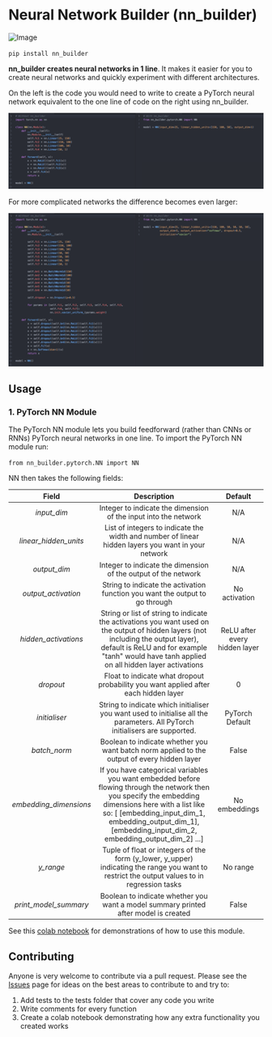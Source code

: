 # Neural Network Builder (nn_builder)

![Image](https://travis-ci.org/p-christ/nn_builder.svg?branch=master)

`pip install nn_builder`

**nn_builder creates neural networks in 1 line**. It makes it easier for you to create neural networks and quickly experiment
with different architectures. 

On the left is the code you would need to write to create a PyTorch neural network equivalent to the one line of code on the right using nn_builder. 

![Screenshot](miscellaneous/material_for_readme/simple_use_case.png)

For more complicated networks the difference becomes even larger:

![Screenshot](miscellaneous/material_for_readme/more_complicated_use_case.png)


## Usage

### 1. PyTorch NN Module

The PyTorch NN module lets you build feedforward (rather than CNNs or RNNs) PyTorch neural networks in one line. To import the PyTorch NN module run: 

`from nn_builder.pytorch.NN import NN`

NN then takes the following fields:

| Field | Description | Default |
| :---: | :----------: | :---: |
| *input_dim*| Integer to indicate the dimension of the input into the network | N/A |
| *linear_hidden_units* | List of integers to indicate the width and number of linear hidden layers you want in your network | N/A |
| *output_dim* | Integer to indicate the dimension of the output of the network | N/A |
| *output_activation* | String to indicate the activation function you want the output to go through | No activation |
| *hidden_activations* | String or list of string to indicate the activations you want used on the output of hidden layers (not including the output layer), default is ReLU and for example "tanh" would have tanh applied on all hidden layer activations | ReLU after every hidden layer |
| *dropout* | Float to indicate what dropout probability you want applied after each hidden layer | 0 |
| *initialiser* | String to indicate which initialiser you want used to initialise all the parameters. All PyTorch initialisers are supported. | PyTorch Default |
| *batch_norm* | Boolean to indicate whether you want batch norm applied to the output of every hidden layer | False |
| *embedding_dimensions* | If you have categorical variables you want embedded before flowing through the network then you specify the embedding dimensions here with a list like so: [ [embedding_input_dim_1, embedding_output_dim_1], [embedding_input_dim_2, embedding_output_dim_2] ...] | No embeddings |
| *y_range* | Tuple of float or integers of the form (y_lower, y_upper) indicating the range you want to restrict the output values to in regression tasks | No range |
| *print_model_summary* | Boolean to indicate whether you want a model summary printed after model is created | False |

See this [colab notebook](https://colab.research.google.com/drive/1abxTEaUrJqbTuk8e8tOa3y9DYQQVrF_N) for demonstrations 
of how to use this module.  

## Contributing

Anyone is very welcome to contribute via a pull request. Please see the [Issues](https://github.com/p-christ/nn_builder/issues) 
page for ideas on the best areas to contribute to and try to:
1. Add tests to the tests folder that cover any code you write
1. Write comments for every function
1. Create a colab notebook demonstrating how any extra functionality you created works 

 

